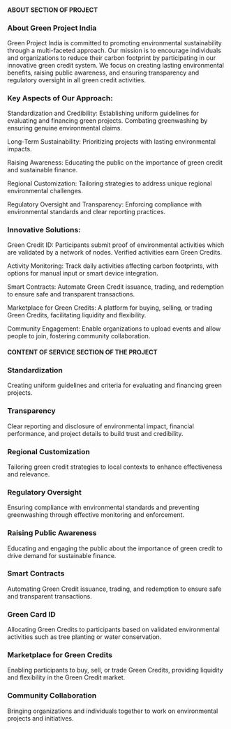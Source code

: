 #### ABOUT SECTION OF PROJECT
### About Green Project India

Green Project India is committed to promoting environmental sustainability through a multi-faceted approach. Our mission is to encourage individuals and organizations to reduce their carbon footprint by participating in our innovative green credit system. We focus on creating lasting environmental benefits, raising public awareness, and ensuring transparency and regulatory oversight in all green credit activities.

### Key Aspects of Our Approach:

Standardization and Credibility: Establishing uniform guidelines for evaluating and financing green projects. Combating greenwashing by ensuring genuine environmental claims.

Long-Term Sustainability: Prioritizing projects with lasting environmental impacts.

Raising Awareness: Educating the public on the importance of green credit and sustainable finance.

Regional Customization: Tailoring strategies to address unique regional environmental challenges.

Regulatory Oversight and Transparency: Enforcing compliance with environmental standards and clear reporting practices.

### Innovative Solutions:

Green Credit ID: Participants submit proof of environmental activities which are validated by a network of nodes. Verified activities earn Green Credits.

Activity Monitoring: Track daily activities affecting carbon footprints, with options for manual input or smart device integration.

Smart Contracts: Automate Green Credit issuance, trading, and redemption to ensure safe and transparent transactions.

Marketplace for Green Credits: A platform for buying, selling, or trading Green Credits, facilitating liquidity and flexibility.

Community Engagement: Enable organizations to upload events and allow people to join, fostering community collaboration.



#### CONTENT OF SERVICE SECTION OF THE PROJECT

### Standardization
Creating uniform guidelines and criteria for evaluating and financing green projects.

### Transparency
Clear reporting and disclosure of environmental impact, financial performance, and project details to build trust and credibility.

### Regional Customization
Tailoring green credit strategies to local contexts to enhance effectiveness and relevance.

### Regulatory Oversight
Ensuring compliance with environmental standards and preventing greenwashing through effective monitoring and enforcement.

### Raising Public Awareness
Educating and engaging the public about the importance of green credit to drive demand for sustainable finance.

### Smart Contracts
Automating Green Credit issuance, trading, and redemption to ensure safe and transparent transactions.

### Green Card ID
Allocating Green Credits to participants based on validated environmental activities such as tree planting or water conservation.

### Marketplace for Green Credits
Enabling participants to buy, sell, or trade Green Credits, providing liquidity and flexibility in the Green Credit market.

### Community Collaboration
Bringing organizations and individuals together to work on environmental projects and initiatives.